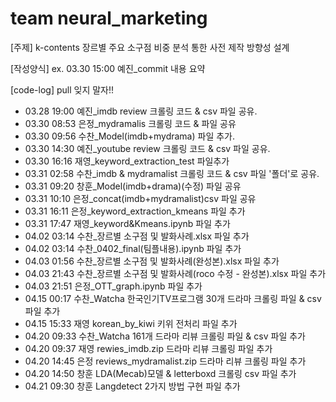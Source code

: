 # team neural_marketing
[주제] k-contents 장르별 주요 소구점 비중 분석 통한 사전 제작 방향성 설계

[작성양식]
ex. 03.30 15:00 예진_commit 내용 요약

[code-log] pull 잊지 말자!!
- 03.28 19:00 예진_imdb review 크롤링 코드 & csv 파일 공유.
- 03.30 08:53 은정_mydramalis 크롤링 코드 & 파일 공유
- 03.30 09:56 수찬_Model(imdb+mydrama) 파일 추가.
- 03.30 14:30 예진_youtube review 크롤링 코드 & csv 파일 공유.
- 03.30 16:16 재영_keyword_extraction_test 파일추가
- 03.31 02:58 수찬_imdb & mydramalist 크롤링 코드 & csv 파일 '폴더'로 공유.
- 03.31 09:20 창훈_Model(imdb+drama)(수정) 파일 공유
- 03.31 10:10 은정_concat(imdb+mydramalist)csv 파일 공유
- 03.31 16:11 은정_keyword_extraction_kmeans 파일 추가
- 03.31 17:47 재영_keyword&Kmeans.ipynb 파일 추가
- 04.02 03:14 수찬_장르별 소구점 및 발화사례.xlsx 파일 추가
- 04.02 03:14 수찬_0402_final(팀플내용).ipynb 파일 추가
- 04.03 01:56 수찬_장르별 소구점 및 발화사례(완성본).xlsx 파일 추가
- 04.03 21:43 수찬_장르별 소구점 및 발화사례(roco 수정 - 완성본).xlsx 파일 추가
- 04.03 21:51 은정_OTT_graph.ipynb 파일 추가
- 04.15 00:17 수찬_Watcha 한국인기TV프로그램 30개 드라마 크롤링 파일 & csv 파일 추가
- 04.15 15:33 재영 korean_by_kiwi 키위 전처리 파일 추가
- 04.20 09:33 수찬_Watcha 161개 드라마 리뷰 크롤링 파일 & csv 파일 추가
- 04.20 09:37 재영 rewies_imdb.zip 드라마 리뷰 크롤링 파일 추가
- 04.20 14:45 은정 reviews_mydramalist.zip 드라마 리뷰 크롤링 파일 추가
- 04.20 14:50 창훈 LDA(Mecab)모델 & letterboxd 크롤링 csv 파일 추가
- 04.21 09:30 창훈 Langdetect 2가지 방법 구현 파일 추가